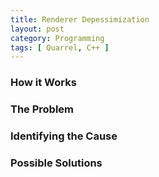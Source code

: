```yaml
---
title: Renderer Depessimization
layout: post
category: Programming
tags: [ Quarrel, C++ ]
---
```


### How it Works


### The Problem


### Identifying the Cause


### Possible Solutions